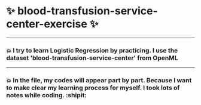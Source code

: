 # :sparkles: blood-transfusion-service-center-exercise :sparkles:


--------------------------------------------------


### :boom: I try to learn Logistic Regression by practicing. I use the dataset 'blood-transfusion-service-center' from OpenML

--------------------------------------------------


### :boom: In the file, my codes will appear part by part. Because I want to make clear my learning process for myself. I took lots of notes while coding. :shipit:
